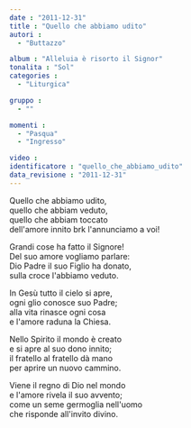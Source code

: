 ```yaml
---
date : "2011-12-31"
title : "Quello che abbiamo udito"
autori : 
  - "Buttazzo"

album : "Alleluia è risorto il Signor"
tonalita : "Sol"
categories : 
  - "Liturgica"

gruppo : 
  - ""

momenti : 
  - "Pasqua"
  - "Ingresso"

video : 
identificatore : "quello_che_abbiamo_udito"
data_revisione : "2011-12-31"
---
```

  
  
  
Quello che abbiamo udito,   
quello che abbiam veduto,  
quello che abbiam toccato   
dell'amore innito brk l'annunciamo a voi!    
  
  
  
Grandi cose ha fatto il Signore!  
Del suo amore vogliamo parlare:  
Dio  Padre il suo Figlio ha donato,  
sulla croce l'abbiamo veduto.      
  
  
  
  
In Gesù tutto il cielo si apre,  
ogni glio conosce suo Padre;  
alla vita rinasce ogni cosa  
e l'amore raduna la Chiesa.  
  
  
  
  
Nello Spirito il mondo è creato  
e si apre al suo dono innito;  
il fratello al fratello dà mano  
per aprire un nuovo cammino.  
  
  
  
  
Viene il regno di Dio nel mondo  
e l'amore rivela il suo avvento;  
come un seme germoglia nell'uomo  
che risponde all'invito divino.  
  
  
  
  
